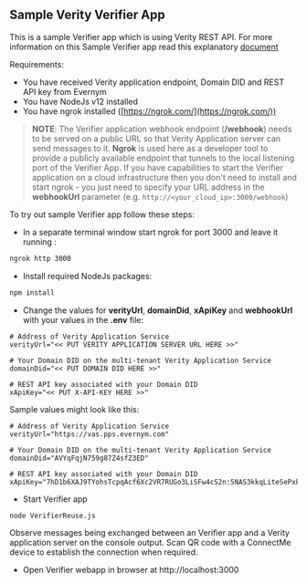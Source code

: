 ## Sample Verity Verifier App

This is a sample Verifier app which is using Verity REST API.
For more information on this Sample Verifier app read this explanatory [document](../../../docs/howto/How-to-build-Verifier-using-REST-API.md)

Requirements:
- You have received Verity application endpoint, Domain DID and REST API key from Evernym
- You have NodeJs v12 installed
- You have ngrok installed ([https://ngrok.com/](https://ngrok.com/))

> **NOTE**: The Verifier application webhook endpoint (**/webhook**) needs to be served on a public URL so that Verity Application server can send messages to it. **Ngrok** is used here as a developer tool to provide a publicly available endpoint that tunnels to the local listening port of the Verifier App. If you have capabilities to start the Verifier application on a cloud infrastructure then you don't need to install and start ngrok - you just need to specify your URL address in the **webhookUrl** parameter (e.g. `http://<your_cloud_ip>:3000/webhook`)

To try out sample Verifier app follow these steps:
- In a separate terminal window start ngrok for port 3000 and leave it running :
```sh
ngrok http 3000
```
- Install required NodeJs packages:
```sh
npm install
```
- Change the values for **verityUrl**, **domainDid**, **xApiKey** and **webhookUrl** with your values in the **.env** file:
```
# Address of Verity Application Service
verityUrl="<< PUT VERITY APPLICATION SERVER URL HERE >>"

# Your Domain DID on the multi-tenant Verity Application Service
domainDid="<< PUT DOMAIN DID HERE >>"

# REST API key associated with your Domain DID
xApiKey="<< PUT X-API-KEY HERE >>"
```
Sample values might look like this:
```
# Address of Verity Application Service
verityUrl="https://vas.pps.evernym.com"

# Your Domain DID on the multi-tenant Verity Application Service
domainDid="AVYqFqjN759g87Z4sfZ3ED"

# REST API key associated with your Domain DID
xApiKey="7hD1b6XAJ9TYohsTcpqAcf6Xc2VR7RUGo3LiSFw4cS2n:5NAS3kkqLiteSePxk6tAhGsfdXnniX1ZM8xDjhwJiVFCwak7sUmuJiof7GwkJx6PV3yUCQwruRpxNpqq8FNvn69H"
```
- Start Verifier app
```sh
node VerifierReuse.js
```
Observe messages being exchanged between an Verifier app and a Verity application server on the console output. Scan QR code with a ConnectMe device to establish the connection when required.
- Open Verifier webapp in browser at http://localhost:3000
